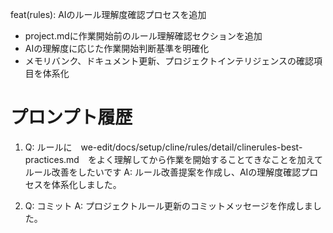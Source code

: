 feat(rules): AIのルール理解度確認プロセスを追加

- project.mdに作業開始前のルール理解確認セクションを追加
- AIの理解度に応じた作業開始判断基準を明確化
- メモリバンク、ドキュメント更新、プロジェクトインテリジェンスの確認項目を体系化

# プロンプト履歴

1. Q: ルールに　we-edit/docs/setup/cline/rules/detail/clinerules-best-practices.md　をよく理解してから作業を開始することてきなことを加えてルール改善をしたいです
   A: ルール改善提案を作成し、AIの理解度確認プロセスを体系化しました。

2. Q: コミット
   A: プロジェクトルール更新のコミットメッセージを作成しました。